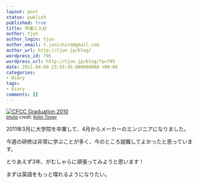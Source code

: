 ```yaml
---
layout: post
status: publish
published: true
title: 卒業と入社
author: tjun
author_login: tjun
author_email: t.junichiro@gmail.com
author_url: http://tjun.jp/blog/
wordpress_id: 795
wordpress_url: http://tjun.jp/blog/?p=795
date: 2011-04-09 23:33:45.000000000 +09:00
categories:
- Diary
tags:
- Diary
comments: []
---
```

<a href="http://www.flickr.com/photos/43053584@N00/4644400037/" title="CFCC Graduation 2010" target="_blank"><img src="http://farm5.static.flickr.com/4036/4644400037_8c0232bc8d_m.jpg" alt="CFCC Graduation 2010" border="0" /></a><br /><small> <a href="http://www.photodropper.com/photos/" target="_blank">photo</a> credit: <a href="http://www.flickr.com/photos/43053584@N00/4644400037/" title="Kolin Toney" target="_blank">Kolin Toney</a></small>

2011年3月に大学院を卒業して、4月からメーカーのエンジニアになりました。

今週の研修は非常に学ぶことが多く、今のところ就職してよかったと思っています。

とりあえず3年、がむしゃらに頑張ってみようと思います！

まずは英語をもっと喋れるようになりたい。
